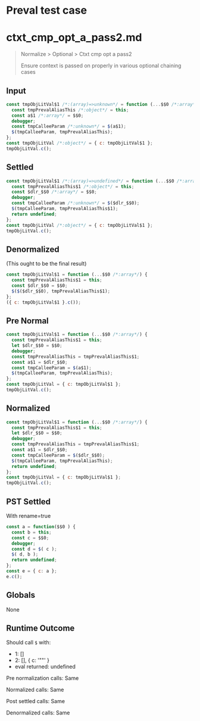 # Preval test case

# ctxt_cmp_opt_a_pass2.md

> Normalize > Optional > Ctxt cmp opt a pass2
>
> Ensure context is passed on properly in various optional chaining cases

## Input

`````js filename=intro
const tmpObjLitVal$1 /*:(array)=>unknown*/ = function (...$$0 /*:array*/) {
  const tmpPrevalAliasThis /*:object*/ = this;
  const a$1 /*:array*/ = $$0;
  debugger;
  const tmpCalleeParam /*:unknown*/ = $(a$1);
  $(tmpCalleeParam, tmpPrevalAliasThis);
};
const tmpObjLitVal /*:object*/ = { c: tmpObjLitVal$1 };
tmpObjLitVal.c();
`````

## Settled


`````js filename=intro
const tmpObjLitVal$1 /*:(array)=>undefined*/ = function (...$$0 /*:array*/) {
  const tmpPrevalAliasThis$1 /*:object*/ = this;
  const $dlr_$$0 /*:array*/ = $$0;
  debugger;
  const tmpCalleeParam /*:unknown*/ = $($dlr_$$0);
  $(tmpCalleeParam, tmpPrevalAliasThis$1);
  return undefined;
};
const tmpObjLitVal /*:object*/ = { c: tmpObjLitVal$1 };
tmpObjLitVal.c();
`````

## Denormalized
(This ought to be the final result)

`````js filename=intro
const tmpObjLitVal$1 = function (...$$0 /*:array*/) {
  const tmpPrevalAliasThis$1 = this;
  const $dlr_$$0 = $$0;
  $($($dlr_$$0), tmpPrevalAliasThis$1);
};
({ c: tmpObjLitVal$1 }.c());
`````

## Pre Normal


`````js filename=intro
const tmpObjLitVal$1 = function (...$$0 /*:array*/) {
  const tmpPrevalAliasThis$1 = this;
  let $dlr_$$0 = $$0;
  debugger;
  const tmpPrevalAliasThis = tmpPrevalAliasThis$1;
  const a$1 = $dlr_$$0;
  const tmpCalleeParam = $(a$1);
  $(tmpCalleeParam, tmpPrevalAliasThis);
};
const tmpObjLitVal = { c: tmpObjLitVal$1 };
tmpObjLitVal.c();
`````

## Normalized


`````js filename=intro
const tmpObjLitVal$1 = function (...$$0 /*:array*/) {
  const tmpPrevalAliasThis$1 = this;
  let $dlr_$$0 = $$0;
  debugger;
  const tmpPrevalAliasThis = tmpPrevalAliasThis$1;
  const a$1 = $dlr_$$0;
  const tmpCalleeParam = $($dlr_$$0);
  $(tmpCalleeParam, tmpPrevalAliasThis);
  return undefined;
};
const tmpObjLitVal = { c: tmpObjLitVal$1 };
tmpObjLitVal.c();
`````

## PST Settled
With rename=true

`````js filename=intro
const a = function($$0 ) {
  const b = this;
  const c = $$0;
  debugger;
  const d = $( c );
  $( d, b );
  return undefined;
};
const e = { c: a };
e.c();
`````

## Globals

None

## Runtime Outcome

Should call `$` with:
 - 1: []
 - 2: [], { c: '"<function>"' }
 - eval returned: undefined

Pre normalization calls: Same

Normalized calls: Same

Post settled calls: Same

Denormalized calls: Same
